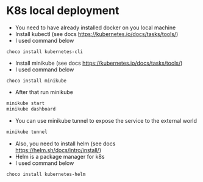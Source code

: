 # K8s local deployment

- You need to have already installed docker on you local machine
- Install kubectl (see docs https://kubernetes.io/docs/tasks/tools/)
- I used command below
```Run
choco install kubernetes-cli
```
- Install minikube (see docs https://kubernetes.io/docs/tasks/tools/)
- I used command below
```Run
choco install minikube
```
- After that run minikube
```bash
minikube start
minikube dashboard
```
- You can use minikube tunnel to expose the service to the external world
```bash
minikube tunnel
```

- Also, you need to install helm (see docs https://helm.sh/docs/intro/install/)
- Helm is a package manager for k8s
- I used command below
```bash
choco install kubernetes-helm
```
